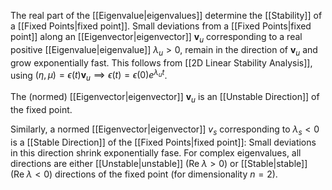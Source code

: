 The real part of the [[Eigenvalue|eigenvalues]] determine the [[Stability]] of a [[Fixed Points|fixed point]]. Small deviations from a [[Fixed Points|fixed point]] along an [[Eigenvector|eigenvector]] $\mathbf v_u$ corresponding to a real positive [[Eigenvalue|eigenvalue]] $\lambda_u>0$, remain in the direction of $\mathbf v_u$ and grow exponentially fast. This follows from [[2D Linear Stability Analysis]], using $(\eta, \mu)=\epsilon(t)\mathbf v_u\implies \epsilon(t)=\epsilon(0)e^{\lambda_u t}$.

The (normed) [[Eigenvector|eigenvector]] $\mathbf v_u$ is an [[Unstable Direction]] of the fixed point.

Similarly, a normed [[Eigenvector|eigenvector]] $v_s$ corresponding to $\lambda_s<0$ is a [[Stable Direction]] of the [[Fixed Points|fixed point]]: Small deviations in this direction shrink exponentially fase. For complex eigenvalues, all directions are either [[Unstable|unstable]] ($\text{Re}\;\lambda>0$) or [[Stable|stable]] ($\text{Re}\;\lambda<0$) directions of the fixed point (for dimensionality $n=2$).

